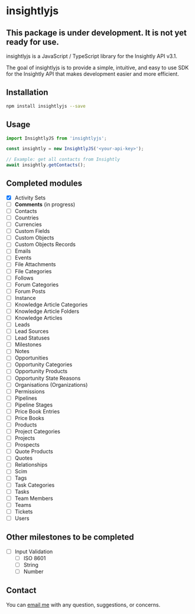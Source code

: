 # insightlyjs

## This package is under development. It is not yet ready for use.

insightlyjs is a JavaScript / TypeScript library for the Insightly API v3.1.

The goal of insightlyjs is to provide a simple, intuitive, and easy to use SDK for the Insightly API that makes development easier and more efficient.

## Installation

```bash
npm install insightlyjs --save
```

## Usage

```typescript
import InsightlyJS from 'insightlyjs';

const insightly = new InsightlyJS('<your-api-key>');

// Example: get all contacts from Insightly
await insightly.getContacts();
```

## Completed modules
- [x] Activity Sets
- [ ] __Comments__ (in progress)
- [ ] Contacts
- [ ] Countries
- [ ] Currencies
- [ ] Custom Fields
- [ ] Custom Objects
- [ ] Custom Objects Records
- [ ] Emails
- [ ] Events
- [ ] File Attachments
- [ ] File Categories
- [ ] Follows
- [ ] Forum Categories
- [ ] Forum Posts
- [ ] Instance
- [ ] Knowledge Article Categories
- [ ] Knowledge Article Folders
- [ ] Knowledge Articles
- [ ] Leads
- [ ] Lead Sources
- [ ] Lead Statuses
- [ ] Milestones
- [ ] Notes
- [ ] Opportunities
- [ ] Opportunity Categories
- [ ] Opportunity Products
- [ ] Opportunity State Reasons
- [ ] Organisations (Organizations)
- [ ] Permissions
- [ ] Pipelines
- [ ] Pipeline Stages
- [ ] Price Book Entries
- [ ] Price Books
- [ ] Products
- [ ] Project Categories
- [ ] Projects
- [ ] Prospects
- [ ] Quote Products
- [ ] Quotes
- [ ] Relationships
- [ ] Scim
- [ ] Tags
- [ ] Task Categories
- [ ] Tasks
- [ ] Team Members
- [ ] Teams
- [ ] Tickets
- [ ] Users

## Other milestones to be completed
- [ ] Input Validation
    - [ ] ISO 8601
    - [ ] String
    - [ ] Number

## Contact
You can [email me](mailto:jack@jacklabbe.com) with any question, suggestions, or concerns.